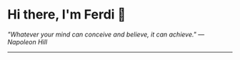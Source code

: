 <h1>Hi there, I'm Ferdi 👋</h1>

<p><em>
  "Whatever your mind can conceive and believe, it can achieve." — Napoleon Hill
</em></p>

---
